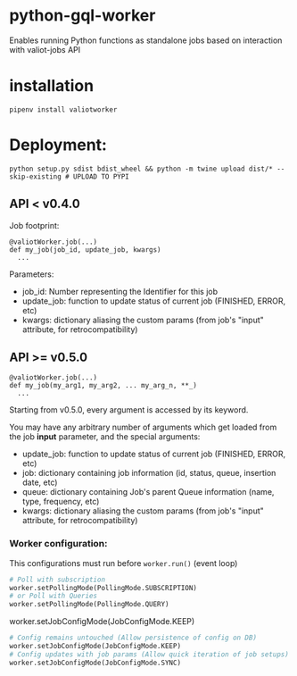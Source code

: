 # python-gql-worker
Enables running Python functions as standalone jobs based on interaction with valiot-jobs API

# installation
`pipenv install valiotworker`

# Deployment:
`python setup.py sdist bdist_wheel && python -m twine upload dist/* --skip-existing # UPLOAD TO PYPI`

## API < v0.4.0
Job footprint:

```
@valiotWorker.job(...)
def my_job(job_id, update_job, kwargs)
  ...
```
Parameters:
* job_id: Number representing the Identifier for this job
* update_job: function to update status of current job (FINISHED, ERROR, etc)
* kwargs: dictionary aliasing the custom params (from job's "input" attribute, for retrocompatibility)

## API >= v0.5.0
```
@valiotWorker.job(...)
def my_job(my_arg1, my_arg2, ... my_arg_n, **_)
  ...
```

Starting from v0.5.0, every argument is accessed by its keyword.

You may have any arbitrary number of arguments which get loaded from the job **input** parameter, and the special arguments:
* update_job: function to update status of current job (FINISHED, ERROR, etc)
* job: dictionary containing job information (id, status, queue, insertion date, etc)
* queue: dictionary containing Job's parent Queue information (name, type, frequency, etc)
* kwargs: dictionary aliasing the custom params (from job's "input" attribute, for retrocompatibility)

### Worker configuration:
This configurations must run before `worker.run()` (event loop)
```python
# Poll with subscription
worker.setPollingMode(PollingMode.SUBSCRIPTION)
# or Poll with Queries
worker.setPollingMode(PollingMode.QUERY)
```
worker.setJobConfigMode(JobConfigMode.KEEP)
```python
# Config remains untouched (Allow persistence of config on DB)
worker.setJobConfigMode(JobConfigMode.KEEP)
# Config updates with job params (Allow quick iteration of job setups)
worker.setJobConfigMode(JobConfigMode.SYNC)
```
